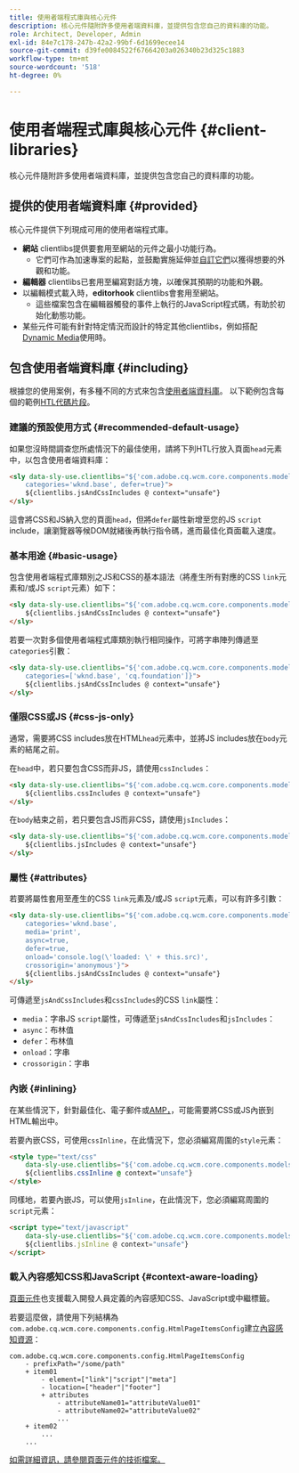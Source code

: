 ```yaml
---
title: 使用者端程式庫與核心元件
description: 核心元件隨附許多使用者端資料庫，並提供包含您自己的資料庫的功能。
role: Architect, Developer, Admin
exl-id: 84e7c178-247b-42a2-99bf-6d1699ecee14
source-git-commit: d39fe0084522f67664203a026340b23d325c1883
workflow-type: tm+mt
source-wordcount: '518'
ht-degree: 0%

---
```



# 使用者端程式庫與核心元件 {#client-libraries}

核心元件隨附許多使用者端資料庫，並提供包含您自己的資料庫的功能。

## 提供的使用者端資料庫 {#provided}

核心元件提供下列現成可用的使用者端程式庫。

* **網站** clientlibs提供要套用至網站的元件之最小功能行為。
   * 它們可作為加速專案的起點，並鼓勵實施延伸並[自訂它們](/help/developing/customizing.md)以獲得想要的外觀和功能。
* **編輯器** clientlibs已套用至編寫對話方塊，以確保其預期的功能和外觀。
* 以編輯模式載入時，**editorhook** clientlibs會套用至網站。
   * 這些檔案包含在編輯器觸發的事件上執行的JavaScript程式碼，有助於初始化動態功能。
* 某些元件可能有針對特定情況而設計的特定其他clientlibs，例如搭配[Dynamic Media](/help/components/image.md#dynamic-media)使用時。

## 包含使用者端資料庫 {#including}

根據您的使用案例，有多種不同的方式來包含[使用者端資料庫](/help/developing/archetype/front-end.md#clientlibs)。 以下範例包含每個的範例[HTL代碼片段](https://experienceleague.adobe.com/docs/experience-manager-htl/using/overview.html)。

### 建議的預設使用方式 {#recommended-default-usage}

如果您沒時間調查您所處情況下的最佳使用，請將下列HTL行放入頁面`head`元素中，以包含使用者端資料庫：

```html
<sly data-sly-use.clientlibs="${'com.adobe.cq.wcm.core.components.models.ClientLibraries' @
    categories='wknd.base', defer=true}">
    ${clientlibs.jsAndCssIncludes @ context="unsafe"}
</sly>
```

這會將CSS和JS納入您的頁面`head`，但將`defer`屬性新增至您的JS `script` include，讓瀏覽器等候DOM就緒後再執行指令碼，進而最佳化頁面載入速度。

### 基本用途 {#basic-usage}

包含使用者端程式庫類別之JS和CSS的基本語法（將產生所有對應的CSS `link`元素和/或JS `script`元素）如下：

```html
<sly data-sly-use.clientlibs="${'com.adobe.cq.wcm.core.components.models.ClientLibraries' @ categories='wknd.base'}">
    ${clientlibs.jsAndCssIncludes @ context="unsafe"}
</sly>
```

若要一次對多個使用者端程式庫類別執行相同操作，可將字串陣列傳遞至`categories`引數：

```html
<sly data-sly-use.clientlibs="${'com.adobe.cq.wcm.core.components.models.ClientLibraries' @
    categories=['wknd.base', 'cq.foundation']}">
    ${clientlibs.jsAndCssIncludes @ context="unsafe"}
</sly>
```

### 僅限CSS或JS {#css-js-only}

通常，需要將CSS includes放在HTML`head`元素中，並將JS includes放在`body`元素的結尾之前。

在`head`中，若只要包含CSS而非JS，請使用`cssIncludes`：

```html
<sly data-sly-use.clientlibs="${'com.adobe.cq.wcm.core.components.models.ClientLibraries' @ categories='wknd.base'}">
    ${clientlibs.cssIncludes @ context="unsafe"}
</sly>
```

在`body`結束之前，若只要包含JS而非CSS，請使用`jsIncludes`：

```html
<sly data-sly-use.clientlibs="${'com.adobe.cq.wcm.core.components.models.ClientLibraries' @ categories='wknd.base'}">
    ${clientlibs.jsIncludes @ context="unsafe"}
</sly>
```

### 屬性 {#attributes}

若要將屬性套用至產生的CSS `link`元素及/或JS `script`元素，可以有許多引數：

```html
<sly data-sly-use.clientlibs="${'com.adobe.cq.wcm.core.components.models.ClientLibraries' @
    categories='wknd.base',
    media='print',
    async=true,
    defer=true,
    onload='console.log(\'loaded: \' + this.src)',
    crossorigin='anonymous'}">
    ${clientlibs.jsAndCssIncludes @ context="unsafe"}
</sly>
```

可傳遞至`jsAndCssIncludes`和`cssIncludes`的CSS `link`屬性：

* `media`：字串JS `script`屬性，可傳遞至`jsAndCssIncludes`和`jsIncludes`：
* `async`：布林值
* `defer`：布林值
* `onload`：字串
* `crossorigin`：字串

### 內嵌 {#inlining}

在某些情況下，針對最佳化、電子郵件或[AMP，](amp.md)，可能需要將CSS或JS內嵌到HTML輸出中。

若要內嵌CSS，可使用`cssInline`，在此情況下，您必須編寫周圍的`style`元素：

```html
<style type="text/css"
    data-sly-use.clientlibs="${'com.adobe.cq.wcm.core.components.models.ClientLibraries' @ categories='wknd.base'}">
    ${clientlibs.cssInline @ context="unsafe"}
</style>
```

同樣地，若要內嵌JS，可以使用`jsInline`，在此情況下，您必須編寫周圍的`script`元素：

```html
<script type="text/javascript"
    data-sly-use.clientlibs="${'com.adobe.cq.wcm.core.components.models.ClientLibraries' @ categories='wknd.base'}">
    ${clientlibs.jsInline @ context="unsafe"}
</script>
```

### 載入內容感知CSS和JavaScript {#context-aware-loading}

[頁面元件](/help/components/page.md)也支援載入開發人員定義的內容感知CSS、JavaScript或中繼標籤。

若要這麼做，請使用下列結構為`com.adobe.cq.wcm.core.components.config.HtmlPageItemsConfig`建立[內容感知資源](context-aware-configs.md)：

```text
com.adobe.cq.wcm.core.components.config.HtmlPageItemsConfig
    - prefixPath="/some/path"
    + item01
        - element=["link"|"script"|"meta"]
        - location=["header"|"footer"]
        + attributes
            - attributeName01="attributeValue01"
            - attributeName02="attributeValue02"
            ...
    + item02
        ...
    ...
```

[如需詳細資訊，請參閱頁面元件的技術檔案。](https://github.com/adobe/aem-core-wcm-components/tree/master/content/src/content/jcr_root/apps/core/wcm/components/page/v2/page#loading-of-context-aware-cssjs)
